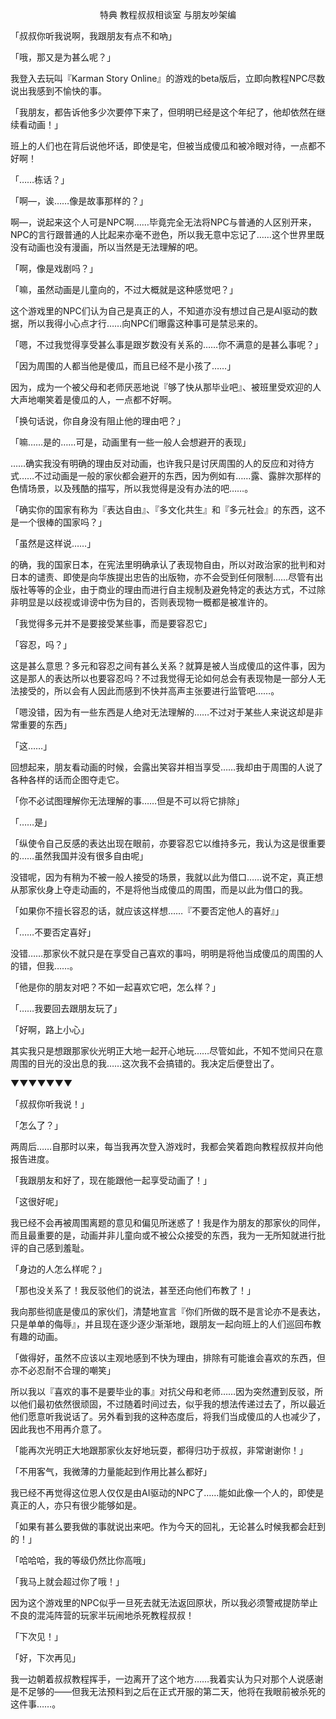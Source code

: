 <p align="center">特典 教程叔叔相谈室 与朋友吵架编</p>

「叔叔你听我说啊，我跟朋友有点不和吶」

「哦，那又是为甚么呢？」

我登入去玩叫『Karman Story Online』的游戏的beta版后，立即向教程NPC尽数说出我感到不愉快的事。

「我朋友，都告诉他多少次要停下来了，但明明已经是这个年纪了，他却依然在继续看动画！」

班上的人们也在背后说他坏话，即使是宅，但被当成傻瓜和被冷眼对待，一点都不好啊！

「……栋话？」

「啊—，诶……像是故事那样的？」

啊—，说起来这个人可是NPC啊……毕竟完全无法将NPC与普通的人区别开来，NPC的言行跟普通的人比起来亦毫不逊色，所以我无意中忘记了……这个世界里既没有动画也没有漫画，所以当然是无法理解的吧。

「啊，像是戏剧吗？」

「嘛，虽然动画是儿童向的，不过大概就是这种感觉吧？」

这个游戏里的NPC们认为自己是真正的人，不知道亦没有想过自己是AI驱动的数据，所以我得小心点才行……向NPC们曝露这种事可是禁忌来的。

「嗯，不过我觉得享受甚么事是跟岁数没有关系的……你不满意的是甚么事呢？」

「因为周围的人都当他是傻瓜，而且已经不是小孩了……」

因为，成为一个被父母和老师厌恶地说『够了快从那毕业吧』、被班里受欢迎的人大声地嘲笑着是傻瓜的人，一点都不好啊。

「换句话说，你自身没有阻止他的理由吧？」

「嘛……是的……可是，动画里有一些一般人会想避开的表现」

……确实我没有明确的理由反对动画，也许我只是讨厌周围的人的反应和对待方式……不过动画是一般的家伙都会避开的东西，因为例如有……露、露胖次那样的色情场景，以及残酷的描写，所以我觉得是没有办法的吧……。

「确实你的国家有称为『表达自由』、『多文化共生』和『多元社会』的东西，这不是一个很棒的国家吗？」

「虽然是这样说……」

的确，我的国家日本，在宪法里明确承认了表现物自由，所以对政治家的批判和对日本的谴责、即使是向华族提出忠告的出版物，亦不会受到任何限制……尽管有出版社等等的企业，由于商业的理由而进行自主规制及避免特定的表达方式，不过除非明显是以歧视或诽谤中伤为目的，否则表现物一概都是被准许的。

「我觉得多元并不是要接受某些事，而是要容忍它」

「容忍，吗？」

这是甚么意思？多元和容忍之间有甚么关系？就算是被人当成傻瓜的这件事，因为这是那人的表达所以也要容忍吗？不过我觉得无论如何总会有表现物是一部分人无法接受的，所以会有人因此而感到不快并高声主张要进行监管吧……。

「嗯没错，因为有一些东西是人绝对无法理解的……不过对于某些人来说这却是非常重要的东西」

「这……」

回想起来，朋友看动画的时候，会露出笑容并相当享受……我却由于周围的人说了各种各样的话而企图夺走它。

「你不必试图理解你无法理解的事……但是不可以将它排除」

「……是」

「纵使令自己反感的表达出现在眼前，亦要容忍它以维持多元，我认为这是很重要的……虽然我国并没有很多自由呢」

没错呢，因为有稍为不被一般人接受的场景，我就以此为借口……说不定，真正想从那家伙身上夺走动画的，不是将他当成傻瓜的周围，而是以此为借口的我。

「如果你不擅长容忍的话，就应该这样想……『不要否定他人的喜好』」

「……不要否定喜好」

没错……那家伙不就只是在享受自己喜欢的事吗，明明是将他当成傻瓜的周围的人的错，但我……。

「他是你的朋友对吧？不如一起喜欢它吧，怎么样？」

「……我要回去跟朋友玩了」

「好啊，路上小心」

其实我只是想跟那家伙光明正大地一起开心地玩……尽管如此，不知不觉间只在意周围的目光的没出息的我……这次我不会搞错的。我决定后便登出了。

▼▼▼▼▼▼▼

「叔叔你听我说！」

「怎么了？」

两周后……自那时以来，每当我再次登入游戏时，我都会笑着跑向教程叔叔并向他报告进度。

「我跟朋友和好了，现在能跟他一起享受动画了！」

「这很好呢」

我已经不会再被周围离题的意见和偏见所迷惑了！我是作为朋友的那家伙的同伴，而且最重要的是，动画并非儿童向或不被公众接受的东西，我为一无所知就进行批评的自己感到羞耻。

「身边的人怎么样呢？」

「那也没关系了！我反驳他们的说法，甚至还向他们布教了！」

我向那些彻底是傻瓜的家伙们，清楚地宣言『你们所做的既不是言论亦不是表达，只是单单的侮辱』，并且现在逐少逐少渐渐地，跟朋友一起向班上的人们巡回布教有趣的动画。

「做得好，虽然不应该以主观地感到不快为理由，排除有可能谁会喜欢的东西，但亦不必忍耐不合理的嘲笑」

所以我以『喜欢的事不是要毕业的事』对抗父母和老师……因为突然遭到反驳，所以他们最初依然很顽固，不过随着时间过去，似乎我的想法传递过去了，所以最近他们愿意听我说话了。另外看到我的这种态度后，将我们当成傻瓜的人也减少了，因此我也不用再介意了。

「能再次光明正大地跟那家伙友好地玩耍，都得归功于叔叔，非常谢谢你！」

「不用客气，我微薄的力量能起到作用比甚么都好」

我已经不再觉得这位恩人仅仅是由AI驱动的NPC了……能如此像一个人的，即使是真正的人，亦只有很少能够如是。

「如果有甚么要我做的事就说出来吧。作为今天的回礼，无论甚么时候我都会赶到的！」

「哈哈哈，我的等级仍然比你高哦」

「我马上就会超过你了哦！」

因为这个游戏里的NPC似乎一旦死去就无法返回原状，所以我必须警戒提防举止不良的混沌阵营的玩家半玩闹地杀死教程叔叔！

「下次见！」

「好，下次再见」

我一边朝着叔叔教程挥手，一边离开了这个地方……我着实认为只对那个人说感谢是不足够的——但我无法预料到之后在正式开服的第二天，他将在我眼前被杀死的这件事……。

